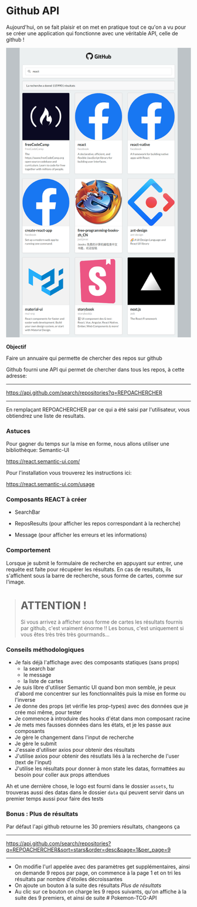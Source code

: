 # Github API

Aujourd'hui, on se fait plaisir et on met en pratique tout ce qu'on a vu pour se créer une application qui fonctionne avec une véritable API, celle de github !

![resultat](./resultat.png)

**Objectif**

Faire un annuaire qui permette de chercher des repos sur github

Github fourni une API qui permet de chercher dans tous les repos, à cette adresse:

***

https://api.github.com/search/repositories?q=REPOACHERCHER

***

En remplaçant REPOACHERCHER par ce qui a été saisi par l'utilisateur, vous obtiendrez une liste de resultats.

### Astuces

Pour gagner du temps sur la mise en forme, nous allons utiliser une bibliothèque: Semantic-UI

https://react.semantic-ui.com/

Pour l'installation vous trouverez les instructions ici:

https://react.semantic-ui.com/usage


### Composants REACT à créer

* SearchBar

* ReposResults (pour afficher les repos correspondant à la recherche)

* Message (pour afficher les erreurs et les informations)

### Comportement

Lorsque je submit le formulaire de recherche en appuyant sur entrer, une requête est faite pour récupérer les résultats. En cas de resultats, ils s'affichent sous la barre de recherche, sous forme de cartes, comme sur l'image.

> # ATTENTION !
> Si vous arrivez à afficher sous forme de cartes les résultats fournis par github, c'est vraiment énorme !!
> Les bonus, c'est uniquement si vous êtes très très très gourmands...

### Conseils méthodologiques

* Je fais déjà l'affichage avec des composants statiques (sans props)
  * la search bar
  * le message
  * la liste de cartes
* Je suis libre d'utiliser Semantic UI quand bon mon semble, je peux d'abord me concentrer sur les fonctionnalités puis la mise en forme ou l'inverse
* Je donne des props (et vérifie les prop-types) avec des données que je crée moi même, pour tester
* Je commence à introduire des hooks d'état dans mon composant racine
* Je mets mes fausses données dans les états, et je les passe aux composants
* Je gère le changement dans l'input de recherche
* Je gère le submit
* J'essaie d'utiliser axios pour obtenir des résultats
* J'utilise axios pour obtenir des résutlats liés à la recherche de l'user (text de l'input)
* J'utilise les résultats pour donner à mon state les datas, formattées au besoin pour coller aux props attendues

Ah et une dernière chose, le logo est fourni dans le dossier `assets`, tu trouveras aussi des datas dans le dossier `data` qui peuvent servir dans un premier temps aussi pour faire des tests

### Bonus : Plus de résultats

Par défaut l'api github retourne les 30 premiers résultats, changeons ça

***

https://api.github.com/search/repositories?q=REPOACHERCHER&sort=stars&order=desc&page=1&per_page=9

***

- On modifie l'url appelée avec des paramètres get supplémentaires, ainsi on demande 9 repos par page, on commence à la page 1 et on tri les résultats par nombre d'étoiles décroissantes
- On ajoute un bouton à la suite des résultats _Plus de résultats_
- Au clic sur ce bouton on charge les 9 repos suivants, qu'on affiche à la suite des 9 premiers, et ainsi de suite
#   P o k e m o n - T C G - A P I 
 
 
